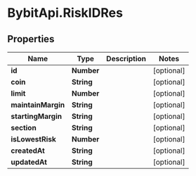 # BybitApi.RiskIDRes

## Properties
Name | Type | Description | Notes
------------ | ------------- | ------------- | -------------
**id** | **Number** |  | [optional] 
**coin** | **String** |  | [optional] 
**limit** | **Number** |  | [optional] 
**maintainMargin** | **String** |  | [optional] 
**startingMargin** | **String** |  | [optional] 
**section** | **String** |  | [optional] 
**isLowestRisk** | **Number** |  | [optional] 
**createdAt** | **String** |  | [optional] 
**updatedAt** | **String** |  | [optional] 


